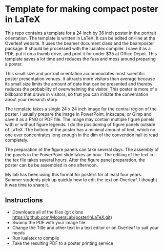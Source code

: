 # Template for making compact poster in LaTeX

This repo contains  a template for a 24 inch by 36 inch poster in the portrait orientation.
The template is written in LaTeX.
It can be edited on-line at the Overleaf website.
It uses the beamer document class and the beamposter package.
It should be processed with the lualatex compiler.
I save it as a PDF, put it on a thumb drive, and print it for under \$35 at Office Depot.
This template saves a lot time and reduces the fuss and mess around preparing a poster.

This small size and portrait orientation accommodates most scientific poster presentation venues.
It attracts more visitors than average because its small size limits the amount of data that can be presented and thereby reduces the probability of overwhelming the visitor.
This poster is more of a billboard that draws in visitors, so that you can initiate the conversation about your research story. 

The template takes a single 24 x 24 inch image for the central region of the poster.
I usually prepare the image in PowerPoint, Inkscape, or Gimp and save it as a PNG or PDF file.
The image may contain multiple figure panels with or without figure legends.
I do the positioning of figure panels outside of LaTeX.
The bottom of the poster has a minimal amount of text, which no one ever concentrates long enough in the dim of the convention hall to read completely. 

The preparation of the figure panels can take several days.
The assembly of the panels in the PowerPoint slide takes an hour.
The editing of the text in the tex file takes several hours.
After the figure panel preparation, the poster can be be assembled in one afternoon.

My lab has been using this format for posters for at least four years.
Summer students pick up quickly how to edit the text on Overleaf.
I thought it was time to share it.

## Instructions

- Downloads all of the files (git clone https://github.com/MooersLab/posterInLaTeX.git)
- Swamp the PDF with your image file
- Change the Title and other text in a text editor or on Overleaf to suit your needs
- Run lualatex to compile
- Take the resulting PDF to a poster printing service
